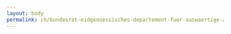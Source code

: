 ```yaml
---
layout: body
permalink: ch/bundesrat-eidgenoessisches-departement-fuer-auswaertige-angelegenheiten-staatssekretariat-krisenmanagement-zentrum-krisenvorsorge-und-praevention/
---
```


